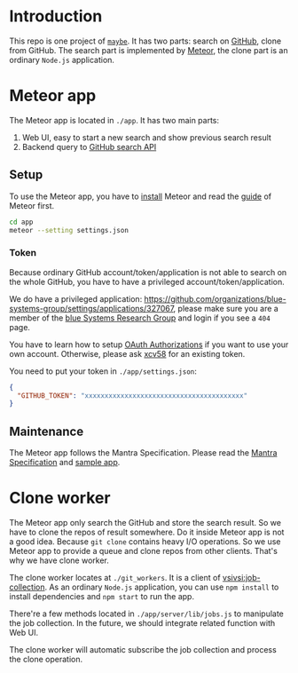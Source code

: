 # Introduction
This repo is one project of [`maybe`](https://blue.cse.buffalo.edu/projects/maybe/). It has two parts: search on [GitHub](https://github.com), clone from GitHub. The search part is implemented by [Meteor](https://www.meteor.com/), the clone part is an ordinary `Node.js` application.

# Meteor app
The Meteor app is located in `./app`. It has two main parts:
1. Web UI, easy to start a new search and show previous search result
2. Backend query to [GitHub search API](https://developer.github.com/v3/search/#search-code)


## Setup
To use the Meteor app, you have to [install](https://www.meteor.com/install) Meteor and read the [guide](http://guide.meteor.com/) of Meteor first.

```bash
cd app
meteor --setting settings.json
```

### Token
Because ordinary GitHub account/token/application is not able to search on the whole GitHub, you have to have a privileged account/token/application.

We do have a privileged application: https://github.com/organizations/blue-systems-group/settings/applications/327067, please make sure you are a member of the [blue Systems Research Group](https://github.com/blue-systems-group) and login if you see a `404` page.

You have to learn how to setup [OAuth Authorizations](https://developer.github.com/v3/oauth_authorizations/) if you want to use your own account. Otherwise, please ask [xcv58](https://github.com/xcv58) for an existing token.

You need to put your token in `./app/settings.json`:
```json
{
  "GITHUB_TOKEN": "xxxxxxxxxxxxxxxxxxxxxxxxxxxxxxxxxxxxxxxx"
}
```

## Maintenance
The Meteor app follows the Mantra Specification. Please read the [Mantra Specification](https://kadirahq.github.io/mantra/) and [sample app](https://github.com/mantrajs/mantra-sample-blog-app).

# Clone worker
The Meteor app only search the GitHub and store the search result. So we have to clone the repos of result somewhere. Do it inside Meteor app is not a good idea. Because `git clone` contains heavy I/O operations. So we use Meteor app to provide a queue and clone repos from other clients. That's why we have clone worker.

The clone worker locates at `./git_workers`. It is a client of [vsivsi:job-collection](https://github.com/vsivsi/meteor-job-collection).
As an ordinary `Node.js` application, you can use `npm install` to install dependencies and `npm start` to run the app.

There're a few methods located in `./app/server/lib/jobs.js` to manipulate the job collection. In the future, we should integrate related function with Web UI.

The clone worker will automatic subscribe the job collection and process the clone operation.
